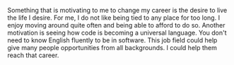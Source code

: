 Something that is motivating to me to change my career is the desire to live the life I desire. For me, I do not like being tied to any place for too long. I enjoy moving around quite often and being able to afford to do so.
Another motivation is seeing how code is becoming a universal language. You don't need to know English fluently to be in software. This job field could help give many people opportunities from all backgrounds. I could help them reach that career.
